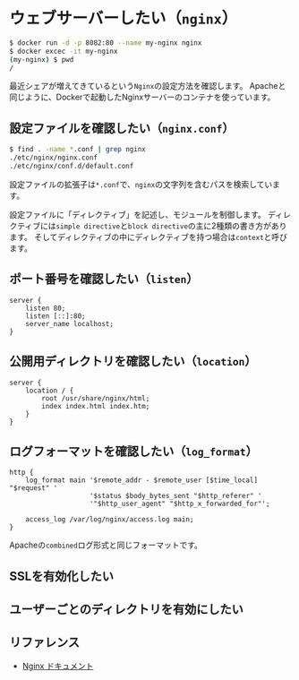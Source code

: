 # ウェブサーバーしたい（``nginx``）

```bash
$ docker run -d -p 8082:80 --name my-nginx nginx
$ docker excec -it my-nginx
(my-nginx) $ pwd
/
```

最近シェアが増えてきているという``Nginx``の設定方法を確認します。
Apacheと同じように、Dockerで起動したNginxサーバーのコンテナを使っています。

## 設定ファイルを確認したい（``nginx.conf``）

```bash
$ find . -name *.conf | grep nginx
./etc/nginx/nginx.conf
./etc/nginx/conf.d/default.conf
```

設定ファイルの拡張子は``*.conf``で、``nginx``の文字列を含むパスを検索しています。

設定ファイルに「ディレクティブ」を記述し、モジュールを制御します。
ディレクティブには``simple directive``と``block directive``の主に2種類の書き方があります。
そしてディレクティブの中にディレクティブを持つ場合は``context``と呼びます。

## ポート番号を確認したい（``listen``）

```nginx
server {
    listen 80;
    listen [::]:80;
    server_name localhost;
}
```

## 公開用ディレクトリを確認したい（``location``）

```nginx
server {
    location / {
        root /usr/share/nginx/html;
        index index.html index.htm;
    }
}
```

## ログフォーマットを確認したい（``log_format``）

```nginx
http {
    log_format main '$remote_addr - $remote_user [$time_local] "$request" '
                    '$status $body_bytes_sent "$http_referer" '
                    '"$http_user_agent" "$http_x_forwarded_for"';

    access_log /var/log/nginx/access.log main;
}
```

Apacheの``combined``ログ形式と同じフォーマットです。

## SSLを有効化したい

## ユーザーごとのディレクトリを有効にしたい


## リファレンス

- [Nginx ドキュメント](https://nginx.org/en/docs/)
